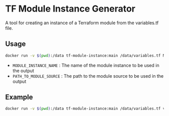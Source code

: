 # TF Module Instance Generator

A tool for creating an instance of a Terraform module from the variables.tf file.

## Usage

```bash
docker run -v $(pwd):/data tf-module-instance:main /data/variables.tf MODULE_INSTANCE_NAME PATH_TO_MODULE_SOURCE
```

- `MODULE_INSTANCE_NAME`  : The name of the module instance to be used in the output
- `PATH_TO_MODULE_SOURCE` : The path to the module source to be used in the output

## Example

```bash
docker run -v $(pwd):/data tf-module-instance:main /data/variables.tf vpc "./modules/vpc" > main.tf
```